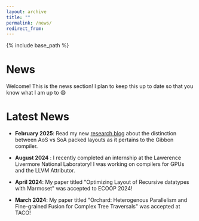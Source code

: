 ```yaml
---
layout: archive
title: ""
permalink: /news/
redirect_from:
---
```


{% include base_path %}

# News 

Welcome! This is the news section! I plan to keep this up to date so that you know what I am up to :smile:

# Latest News

- **February 2025**: Read my new [research blog](/posts/2025/02/blog-post-1/) about the distinction between AoS vs SoA packed layouts as it pertains to the Gibbon compiler.

- **August 2024** : I recently completed an internship at the Lawerence Livermore National Laboratory! I was working on compilers for GPUs and the LLVM Attributor.

- **April 2024**: My paper titled "Optimizing Layout of Recursive datatypes with Marmoset" was accepted to ECOOP 2024! 

- **March 2024**: My paper titled "Orchard: Heterogenous Parallelism and Fine-grained Fusion for Complex Tree Traversals" was accepted at TACO!